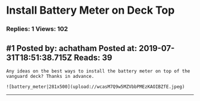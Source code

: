 # Install Battery Meter on Deck Top

### Replies: 1 Views: 102

## \#1 Posted by: achatham Posted at: 2019-07-31T18:51:38.715Z Reads: 39

```
Any ideas on the best ways to install the battery meter on top of the vanguard deck? Thanks in advance.

![battery_meter|281x500](upload://wcasM7Q9w5MZVbbPMEzKAOIBZfE.jpeg)
```

---
